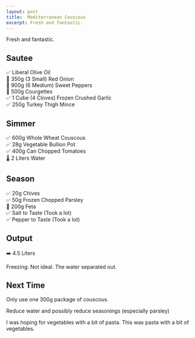 ```yaml
---
layout: post
title:  Mediterranean Couscous
excerpt: Fresh and fantastic.
---
```

Fresh and fantastic.

## Sautee
✅ Liberal Olive Oil  
🔪 350g (3 Small) Red Onion  
🔪 900g (6 Medium) Sweet Peppers  
🔪 500g Courgettes  
✅ 1 Cube (4 Cloves) Frozen Crushed Garlic  
✅ 250g Turkey Thigh Mince  

## Simmer
✅ 600g Whole Wheat Couscous  
✅ 28g Vegetable Bullion Pot  
✅ 400g Can Chopped Tomatoes  
🌡️ 2 Liters Water  

## Season
✅ 20g Chives  
✅ 50g Frozen Chopped Parsley  
🔪 200g Feta  
✅ Salt to Taste (Took a lot)  
✅ Pepper to Taste (Took a lot)

## Output
➡️ 4.5 Liters

Freezing: Not ideal. The water separated out.

## Next Time
Only use one 300g package of couscous.

Reduce water and possibly reduce seasonings (especially parsley)

I was hoping for vegetables with a bit of pasta. This was pasta with a bit of vegetables.